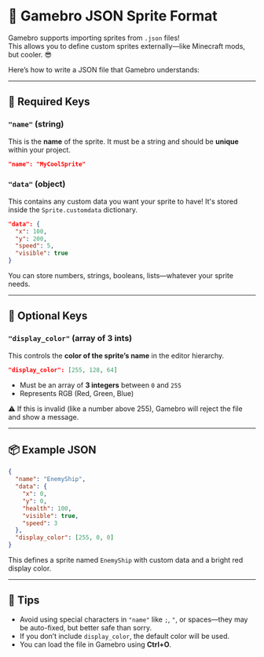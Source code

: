 # 🧱 Gamebro JSON Sprite Format

Gamebro supports importing sprites from `.json` files!  
This allows you to define custom sprites externally—like Minecraft mods, but cooler. 😎

Here’s how to write a JSON file that Gamebro understands:

---

## 🔑 Required Keys

### `"name"` (string)
This is the **name** of the sprite. It must be a string and should be **unique** within your project.

```json
"name": "MyCoolSprite"
````

### `"data"` (object)

This contains any custom data you want your sprite to have!
It's stored inside the `Sprite.customdata` dictionary.

```json
"data": {
  "x": 100,
  "y": 200,
  "speed": 5,
  "visible": true
}
```

You can store numbers, strings, booleans, lists—whatever your sprite needs.

---

## 🎨 Optional Keys

### `"display_color"` (array of 3 ints)

This controls the **color of the sprite’s name** in the editor hierarchy.

```json
"display_color": [255, 128, 64]
```

* Must be an array of **3 integers** between `0` and `255`
* Represents RGB (Red, Green, Blue)

⚠️ If this is invalid (like a number above 255), Gamebro will reject the file and show a message.

---

## 📦 Example JSON

```json
{
  "name": "EnemyShip",
  "data": {
    "x": 0,
    "y": 0,
    "health": 100,
    "visible": true,
    "speed": 3
  },
  "display_color": [255, 0, 0]
}
```

This defines a sprite named `EnemyShip` with custom data and a bright red display color.

---

## 🚀 Tips

* Avoid using special characters in `"name"` like `;`, `"`, or spaces—they may be auto-fixed, but better safe than sorry.
* If you don’t include `display_color`, the default color will be used.
* You can load the file in Gamebro using **Ctrl+O**.
